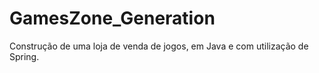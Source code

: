 # GamesZone_Generation
Construção de uma loja de venda de jogos, em Java e com utilização de Spring.
